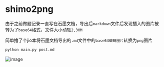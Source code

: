 # shimo2png

由于之前做题记录一直写在石墨文档，导出后`markdown`文件后发现插入的图片被转为了`base64`格式，文件大小动辄`2,30M`

简单撸了个jio本将石墨文档导出的`.md`文件中的`base64编码图片`转换为`png`图片

```python
python main.py post.md
```

![image](https://user-images.githubusercontent.com/31686695/158354334-70c74c12-108c-4fa9-bceb-9fec0f2f1453.png)
